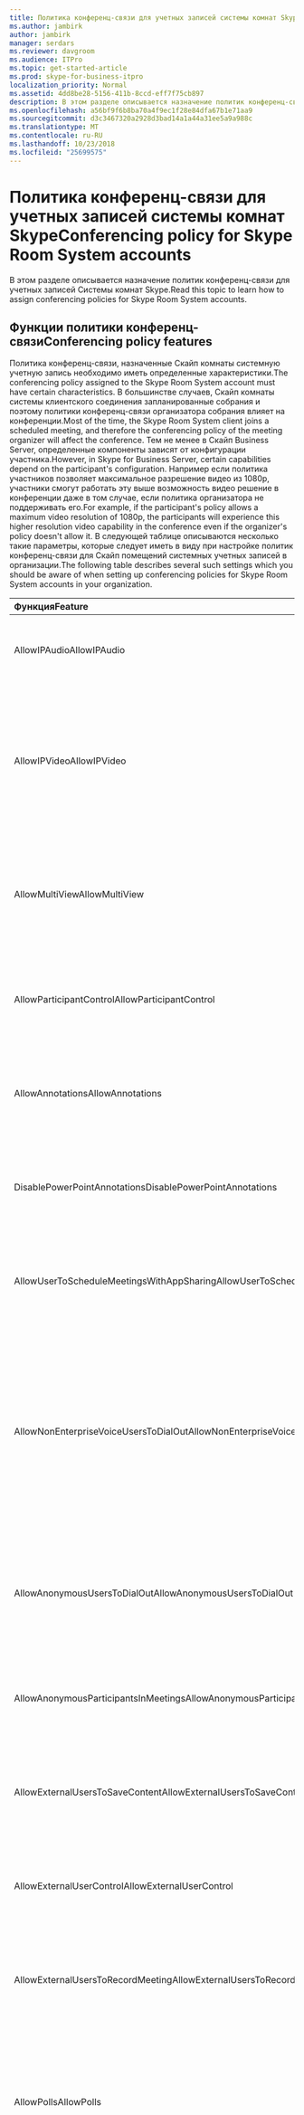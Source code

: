 ```yaml
---
title: Политика конференц-связи для учетных записей системы комнат Skype
ms.author: jambirk
author: jambirk
manager: serdars
ms.reviewer: davgroom
ms.audience: ITPro
ms.topic: get-started-article
ms.prod: skype-for-business-itpro
localization_priority: Normal
ms.assetid: 4dd8be28-5156-411b-8ccd-eff7f75cb897
description: В этом разделе описывается назначение политик конференц-связи для учетных записей Системы комнат Skype.
ms.openlocfilehash: a56bf9f6b8ba70a4f9ec1f28e84dfa67b1e71aa9
ms.sourcegitcommit: d3c3467320a2928d3bad14a1a44a31ee5a9a988c
ms.translationtype: MT
ms.contentlocale: ru-RU
ms.lasthandoff: 10/23/2018
ms.locfileid: "25699575"
---
```

# <a name="conferencing-policy-for-skype-room-system-accounts"></a><span data-ttu-id="12d88-103">Политика конференц-связи для учетных записей системы комнат Skype</span><span class="sxs-lookup"><span data-stu-id="12d88-103">Conferencing policy for Skype Room System accounts</span></span>
 
<span data-ttu-id="12d88-104">В этом разделе описывается назначение политик конференц-связи для учетных записей Системы комнат Skype.</span><span class="sxs-lookup"><span data-stu-id="12d88-104">Read this topic to learn how to assign conferencing policies for Skype Room System accounts.</span></span>
  
## <a name="conferencing-policy-features"></a><span data-ttu-id="12d88-105">Функции политики конференц-связи</span><span class="sxs-lookup"><span data-stu-id="12d88-105">Conferencing policy features</span></span>

<span data-ttu-id="12d88-106">Политика конференц-связи, назначенные Скайп комнаты системную учетную запись необходимо иметь определенные характеристики.</span><span class="sxs-lookup"><span data-stu-id="12d88-106">The conferencing policy assigned to the Skype Room System account must have certain characteristics.</span></span> <span data-ttu-id="12d88-107">В большинстве случаев, Скайп комнаты системы клиентского соединения запланированные собрания и поэтому политики конференц-связи организатора собрания влияет на конференции.</span><span class="sxs-lookup"><span data-stu-id="12d88-107">Most of the time, the Skype Room System client joins a scheduled meeting, and therefore the conferencing policy of the meeting organizer will affect the conference.</span></span> <span data-ttu-id="12d88-108">Тем не менее в Скайп Business Server, определенные компоненты зависят от конфигурации участника.</span><span class="sxs-lookup"><span data-stu-id="12d88-108">However, in Skype for Business Server, certain capabilities depend on the participant's configuration.</span></span> <span data-ttu-id="12d88-109">Например если политика участников позволяет максимальное разрешение видео из 1080p, участники смогут работать эту выше возможность видео решение в конференции даже в том случае, если политика организатора не поддерживать его.</span><span class="sxs-lookup"><span data-stu-id="12d88-109">For example, if the participant's policy allows a maximum video resolution of 1080p, the participants will experience this higher resolution video capability in the conference even if the organizer's policy doesn't allow it.</span></span> <span data-ttu-id="12d88-110">В следующей таблице описываются несколько такие параметры, которые следует иметь в виду при настройке политик конференц-связи для Скайп помещений системных учетных записей в организации.</span><span class="sxs-lookup"><span data-stu-id="12d88-110">The following table describes several such settings which you should be aware of when setting up conferencing policies for Skype Room System accounts in your organization.</span></span> 
  
|<span data-ttu-id="12d88-111">Функция</span><span class="sxs-lookup"><span data-stu-id="12d88-111">Feature</span></span>  <br/> |<span data-ttu-id="12d88-112">Значение</span><span class="sxs-lookup"><span data-stu-id="12d88-112">Value</span></span>  <br/> |<span data-ttu-id="12d88-113">Комментарий</span><span class="sxs-lookup"><span data-stu-id="12d88-113">Comment</span></span>  <br/> |
|:-----|:-----|:-----|
|<span data-ttu-id="12d88-114">AllowIPAudio</span><span class="sxs-lookup"><span data-stu-id="12d88-114">AllowIPAudio</span></span>  <br/> |<span data-ttu-id="12d88-115">TRUE</span><span class="sxs-lookup"><span data-stu-id="12d88-115">TRUE</span></span>  <br/> |<span data-ttu-id="12d88-116">Должно быть значение true для системы комнаты Скайп звука</span><span class="sxs-lookup"><span data-stu-id="12d88-116">Must be true for Skype Room System audio</span></span>  <br/> |
|<span data-ttu-id="12d88-117">AllowIPVideo</span><span class="sxs-lookup"><span data-stu-id="12d88-117">AllowIPVideo</span></span>  <br/> |<span data-ttu-id="12d88-118">TRUE</span><span class="sxs-lookup"><span data-stu-id="12d88-118">TRUE</span></span>  <br/> |<span data-ttu-id="12d88-119">Должно быть значение true для аудио системы Скайп комнаты для работы в провести собрание (компьютер) доску сеансов в системе Скайп комнаты</span><span class="sxs-lookup"><span data-stu-id="12d88-119">Must be true for Skype Room System audio to work in Meet Now (ad hoc) whiteboard sessions in Skype Room System</span></span>  <br/> |
|<span data-ttu-id="12d88-120">AllowMultiView</span><span class="sxs-lookup"><span data-stu-id="12d88-120">AllowMultiView</span></span>  <br/> |<span data-ttu-id="12d88-121">TRUE</span><span class="sxs-lookup"><span data-stu-id="12d88-121">TRUE</span></span>  <br/> |<span data-ttu-id="12d88-122">Позволяет Скайп комнаты для отображения нескольких представления несколько видеопотоков</span><span class="sxs-lookup"><span data-stu-id="12d88-122">Allows Skype Room System to render multi-view, multiple video streams</span></span>  <br/> |
|<span data-ttu-id="12d88-123">AllowParticipantControl</span><span class="sxs-lookup"><span data-stu-id="12d88-123">AllowParticipantControl</span></span>  <br/> |<span data-ttu-id="12d88-124">TRUE</span><span class="sxs-lookup"><span data-stu-id="12d88-124">TRUE</span></span>  <br/> |<span data-ttu-id="12d88-125">Влияет на провести собрание (компьютер) доску сеансов в системе Скайп комнаты</span><span class="sxs-lookup"><span data-stu-id="12d88-125">Affects Meet Now (ad hoc) whiteboard sessions in Skype Room System</span></span>  <br/> |
|<span data-ttu-id="12d88-126">AllowAnnotations</span><span class="sxs-lookup"><span data-stu-id="12d88-126">AllowAnnotations</span></span>  <br/> |<span data-ttu-id="12d88-127">TRUE</span><span class="sxs-lookup"><span data-stu-id="12d88-127">TRUE</span></span>  <br/> |<span data-ttu-id="12d88-128">Влияет на провести собрание (компьютер) доску сеансов в системе Скайп комнаты</span><span class="sxs-lookup"><span data-stu-id="12d88-128">Affects Meet Now (ad hoc) whiteboard sessions in Skype Room System</span></span>  <br/> |
|<span data-ttu-id="12d88-129">DisablePowerPointAnnotations</span><span class="sxs-lookup"><span data-stu-id="12d88-129">DisablePowerPointAnnotations</span></span>  <br/> |<span data-ttu-id="12d88-130">False</span><span class="sxs-lookup"><span data-stu-id="12d88-130">FALSE</span></span>  <br/> |<span data-ttu-id="12d88-131">Влияет на провести собрание (компьютер) доску сеансов в системе Скайп комнаты</span><span class="sxs-lookup"><span data-stu-id="12d88-131">Affects Meet Now (ad hoc) whiteboard sessions in Skype Room System</span></span>  <br/> |
|<span data-ttu-id="12d88-132">AllowUserToScheduleMeetingsWithAppSharing</span><span class="sxs-lookup"><span data-stu-id="12d88-132">AllowUserToScheduleMeetingsWithAppSharing</span></span>  <br/> |<span data-ttu-id="12d88-133">TRUE</span><span class="sxs-lookup"><span data-stu-id="12d88-133">TRUE</span></span>  <br/> |<span data-ttu-id="12d88-134">Влияет на провести собрание (компьютер) доску сеансов в системе Скайп комнаты</span><span class="sxs-lookup"><span data-stu-id="12d88-134">Affects Meet Now (ad hoc) whiteboard sessions in Skype Room System</span></span>  <br/> |
|<span data-ttu-id="12d88-135">AllowNonEnterpriseVoiceUsersToDialOut</span><span class="sxs-lookup"><span data-stu-id="12d88-135">AllowNonEnterpriseVoiceUsersToDialOut</span></span>  <br/> |<span data-ttu-id="12d88-136">FALSE</span><span class="sxs-lookup"><span data-stu-id="12d88-136">FALSE</span></span>  <br/> |<span data-ttu-id="12d88-137">Зависит от того, является ли учетная запись является корпоративной голосовой связи (высокой Надежности) (см. Включение Скайп комнаты системных учетных записей для Скайп для раздела Business)</span><span class="sxs-lookup"><span data-stu-id="12d88-137">Depends on whether the account is Enterprise Voice (EV) enabled (see the Enabling Skype Room System Accounts for Skype for Business section)</span></span>  <br/> |
|<span data-ttu-id="12d88-138">AllowAnonymousUsersToDialOut</span><span class="sxs-lookup"><span data-stu-id="12d88-138">AllowAnonymousUsersToDialOut</span></span>  <br/> |<span data-ttu-id="12d88-139">FALSE</span><span class="sxs-lookup"><span data-stu-id="12d88-139">FALSE</span></span>  <br/> |<span data-ttu-id="12d88-140">Зависит от того, поддерживает ли учетная запись функцию корпоративной голосовой связи (EV)</span><span class="sxs-lookup"><span data-stu-id="12d88-140">Depends on whether the account is Enterprise Voice (EV) enabled</span></span>  <br/> |
|<span data-ttu-id="12d88-141">AllowAnonymousParticipantsInMeetings</span><span class="sxs-lookup"><span data-stu-id="12d88-141">AllowAnonymousParticipantsInMeetings</span></span>  <br/> |<span data-ttu-id="12d88-142">TRUE</span><span class="sxs-lookup"><span data-stu-id="12d88-142">TRUE</span></span>  <br/> |<span data-ttu-id="12d88-143">Влияет на провести собрание (компьютер) доску сеансов в системе Скайп комнаты</span><span class="sxs-lookup"><span data-stu-id="12d88-143">Affects Meet Now (ad hoc) whiteboard sessions in Skype Room System</span></span>  <br/> |
|<span data-ttu-id="12d88-144">AllowExternalUsersToSaveContent</span><span class="sxs-lookup"><span data-stu-id="12d88-144">AllowExternalUsersToSaveContent</span></span>  <br/> |<span data-ttu-id="12d88-145">TRUE</span><span class="sxs-lookup"><span data-stu-id="12d88-145">TRUE</span></span>  <br/> |<span data-ttu-id="12d88-146">Влияет на провести собрание (компьютер) доску сеансов в системе Скайп комнаты</span><span class="sxs-lookup"><span data-stu-id="12d88-146">Affects Meet Now (ad hoc) whiteboard sessions in Skype Room System</span></span>  <br/> |
|<span data-ttu-id="12d88-147">AllowExternalUserControl</span><span class="sxs-lookup"><span data-stu-id="12d88-147">AllowExternalUserControl</span></span>  <br/> |<span data-ttu-id="12d88-148">FALSE</span><span class="sxs-lookup"><span data-stu-id="12d88-148">FALSE</span></span>  <br/> |<span data-ttu-id="12d88-149">Влияет на провести собрание (компьютер) доску сеансов в системе Скайп комнаты</span><span class="sxs-lookup"><span data-stu-id="12d88-149">Affects Meet Now (ad hoc) whiteboard sessions in Skype Room System</span></span>  <br/> |
|<span data-ttu-id="12d88-150">AllowExternalUsersToRecordMeeting</span><span class="sxs-lookup"><span data-stu-id="12d88-150">AllowExternalUsersToRecordMeeting</span></span>  <br/> |<span data-ttu-id="12d88-151">FALSE</span><span class="sxs-lookup"><span data-stu-id="12d88-151">FALSE</span></span>  <br/> |<span data-ttu-id="12d88-152">Влияет на провести собрание (компьютер) доску сеансов в системе Скайп комнаты</span><span class="sxs-lookup"><span data-stu-id="12d88-152">Affects Meet Now (ad hoc) whiteboard sessions in Skype Room System</span></span>  <br/> |
|<span data-ttu-id="12d88-153">AllowPolls</span><span class="sxs-lookup"><span data-stu-id="12d88-153">AllowPolls</span></span>  <br/> |<span data-ttu-id="12d88-154">TRUE</span><span class="sxs-lookup"><span data-stu-id="12d88-154">TRUE</span></span>  <br/> |<span data-ttu-id="12d88-155">Н/д в собраниях провести собрание по (сети ad hoc), но Скайп комнаты системы может отвечать на опросы на экране на передний комнаты</span><span class="sxs-lookup"><span data-stu-id="12d88-155">N/A in Meet Now (ad hoc) meetings, but Skype Room System can respond to polls on the screen at the front of room</span></span>  <br/> |
|<span data-ttu-id="12d88-156">AllowSharedNotes</span><span class="sxs-lookup"><span data-stu-id="12d88-156">AllowSharedNotes</span></span>  <br/> |<span data-ttu-id="12d88-157">TRUE</span><span class="sxs-lookup"><span data-stu-id="12d88-157">TRUE</span></span>  <br/> |<span data-ttu-id="12d88-158">Н/д в собраниях провести собрание по (сети ad hoc), но Скайп комнаты системы может отвечать на опросы на экране на передний комнаты</span><span class="sxs-lookup"><span data-stu-id="12d88-158">N/A in Meet Now (ad hoc) meetings, but Skype Room System can respond to polls on the screen at the front of room</span></span>  <br/> |
|<span data-ttu-id="12d88-159">EnableDialInConferencing</span><span class="sxs-lookup"><span data-stu-id="12d88-159">EnableDialInConferencing</span></span>  <br/> |<span data-ttu-id="12d88-160">TRUE</span><span class="sxs-lookup"><span data-stu-id="12d88-160">TRUE</span></span>  <br/> |<span data-ttu-id="12d88-161">Влияет на провести собрание (компьютер) доску сеансов в системе Скайп комнаты</span><span class="sxs-lookup"><span data-stu-id="12d88-161">Affects Meet Now (ad hoc) whiteboard sessions in Skype Room System</span></span>  <br/> |
|<span data-ttu-id="12d88-162">EnableAppDesktopSharing</span><span class="sxs-lookup"><span data-stu-id="12d88-162">EnableAppDesktopSharing</span></span>  <br/> |<span data-ttu-id="12d88-163">Desktop</span><span class="sxs-lookup"><span data-stu-id="12d88-163">Desktop</span></span>  <br/> |<span data-ttu-id="12d88-164">Влияет на провести собрание (компьютер) доску сеансов в системе Скайп комнаты</span><span class="sxs-lookup"><span data-stu-id="12d88-164">Affects Meet Now (ad hoc) whiteboard sessions in Skype Room System</span></span>  <br/> |
|<span data-ttu-id="12d88-165">AllowConferenceRecording</span><span class="sxs-lookup"><span data-stu-id="12d88-165">AllowConferenceRecording</span></span>  <br/> |<span data-ttu-id="12d88-166">FALSE</span><span class="sxs-lookup"><span data-stu-id="12d88-166">FALSE</span></span>  <br/> |<span data-ttu-id="12d88-167">Н/д для помещения Скайп системы.</span><span class="sxs-lookup"><span data-stu-id="12d88-167">N/A for Skype Room System.</span></span> <span data-ttu-id="12d88-168">If TRUE, a remote party could record</span><span class="sxs-lookup"><span data-stu-id="12d88-168">If TRUE, a remote party could record</span></span>  <br/> |
|<span data-ttu-id="12d88-169">EnableP2PRecording</span><span class="sxs-lookup"><span data-stu-id="12d88-169">EnableP2PRecording</span></span>  <br/> |<span data-ttu-id="12d88-170">FALSE</span><span class="sxs-lookup"><span data-stu-id="12d88-170">FALSE</span></span>  <br/> |<span data-ttu-id="12d88-171">Н/д для помещения Скайп системы.</span><span class="sxs-lookup"><span data-stu-id="12d88-171">N/A for Skype Room System.</span></span> <span data-ttu-id="12d88-172">If TRUE, a remote party could record</span><span class="sxs-lookup"><span data-stu-id="12d88-172">If TRUE, a remote party could record</span></span>  <br/> |
|<span data-ttu-id="12d88-173">EnableFileTransfer</span><span class="sxs-lookup"><span data-stu-id="12d88-173">EnableFileTransfer</span></span>  <br/> |<span data-ttu-id="12d88-174">TRUE</span><span class="sxs-lookup"><span data-stu-id="12d88-174">TRUE</span></span>  <br/> |<span data-ttu-id="12d88-175">Н/Д</span><span class="sxs-lookup"><span data-stu-id="12d88-175">N/A</span></span>  <br/> |
|<span data-ttu-id="12d88-176">EnableP2PFileTransfer</span><span class="sxs-lookup"><span data-stu-id="12d88-176">EnableP2PFileTransfer</span></span>  <br/> |<span data-ttu-id="12d88-177">TRUE</span><span class="sxs-lookup"><span data-stu-id="12d88-177">TRUE</span></span>  <br/> |<span data-ttu-id="12d88-178">Н/Д</span><span class="sxs-lookup"><span data-stu-id="12d88-178">N/A</span></span>  <br/> |
|<span data-ttu-id="12d88-179">EnableP2PVideo</span><span class="sxs-lookup"><span data-stu-id="12d88-179">EnableP2PVideo</span></span>  <br/> |<span data-ttu-id="12d88-180">TRUE</span><span class="sxs-lookup"><span data-stu-id="12d88-180">TRUE</span></span>  <br/> |<span data-ttu-id="12d88-181">Позволяет клиенту системы комнаты Скайп участие в сеансах peer-to-peer video</span><span class="sxs-lookup"><span data-stu-id="12d88-181">Enables the Skype Room System client to participate in peer-to-peer video sessions</span></span>  <br/> |
|<span data-ttu-id="12d88-182">AllowLargeMeetings</span><span class="sxs-lookup"><span data-stu-id="12d88-182">AllowLargeMeetings</span></span>  <br/> |<span data-ttu-id="12d88-183">FALSE</span><span class="sxs-lookup"><span data-stu-id="12d88-183">FALSE</span></span>  <br/> |<span data-ttu-id="12d88-184">Н/Д</span><span class="sxs-lookup"><span data-stu-id="12d88-184">N/A</span></span>  <br/> |
|<span data-ttu-id="12d88-185">EnableDataCollaboration</span><span class="sxs-lookup"><span data-stu-id="12d88-185">EnableDataCollaboration</span></span>  <br/> |<span data-ttu-id="12d88-186">TRUE</span><span class="sxs-lookup"><span data-stu-id="12d88-186">TRUE</span></span>  <br/> |<span data-ttu-id="12d88-187">Влияет на провести собрание (компьютер) доску сеансов в системе Скайп комнаты</span><span class="sxs-lookup"><span data-stu-id="12d88-187">Affects Meet Now (ad hoc) whiteboard sessions in Skype Room System</span></span>  <br/> |
|<span data-ttu-id="12d88-188">MaxVideoConferenceResolution</span><span class="sxs-lookup"><span data-stu-id="12d88-188">MaxVideoConferenceResolution</span></span>  <br/> |<span data-ttu-id="12d88-189">VGA</span><span class="sxs-lookup"><span data-stu-id="12d88-189">VGA</span></span>  <br/> |<span data-ttu-id="12d88-190">Игнорировать Скайп для Business Server, система комнаты Скайп использует HD1080</span><span class="sxs-lookup"><span data-stu-id="12d88-190">Ignored by Skype for Business Server, Skype Room System uses HD1080</span></span>  <br/> |
|<span data-ttu-id="12d88-191">MaxMeetingSize</span><span class="sxs-lookup"><span data-stu-id="12d88-191">MaxMeetingSize</span></span>  <br/> |<span data-ttu-id="12d88-192">250</span><span class="sxs-lookup"><span data-stu-id="12d88-192">250</span></span>  <br/> |<span data-ttu-id="12d88-193">Влияет на провести собрание (компьютер) доску сеансов в системе Скайп комнаты</span><span class="sxs-lookup"><span data-stu-id="12d88-193">Affects Meet Now (ad hoc) whiteboard sessions in Skype Room System</span></span>  <br/> |
|<span data-ttu-id="12d88-194">AudioBitRateKb</span><span class="sxs-lookup"><span data-stu-id="12d88-194">AudioBitRateKb</span></span>  <br/> |<span data-ttu-id="12d88-195">200</span><span class="sxs-lookup"><span data-stu-id="12d88-195">200</span></span>  <br/> |<span data-ttu-id="12d88-196">Примечание в конце таблицы\*</span><span class="sxs-lookup"><span data-stu-id="12d88-196">See note at the end of the table\*</span></span>  <br/> |
|<span data-ttu-id="12d88-197">VideoBitRateKB</span><span class="sxs-lookup"><span data-stu-id="12d88-197">VideoBitRateKb</span></span>  <br/> |<span data-ttu-id="12d88-198">5000</span><span class="sxs-lookup"><span data-stu-id="12d88-198">5000</span></span>  <br/> |<span data-ttu-id="12d88-199">Это максимальная исходящих скорость видеопотока разрешены.</span><span class="sxs-lookup"><span data-stu-id="12d88-199">This is the maximum outbound video bit rate allowed.</span></span> <span data-ttu-id="12d88-200">Система Скайп комнаты можно отправить один 1080 в потоковом режиме наряду с pano (если используется RoundTable) в этом скорость потока.</span><span class="sxs-lookup"><span data-stu-id="12d88-200">Skype Room System can send one 1080 stream along with pano (if RoundTable is used) at this bit rate.</span></span> <span data-ttu-id="12d88-201">\*</span><span class="sxs-lookup"><span data-stu-id="12d88-201"></span></span>  <br/> |
|<span data-ttu-id="12d88-202">AppSharingBitRateKb</span><span class="sxs-lookup"><span data-stu-id="12d88-202">AppSharingBitRateKb</span></span>  <br/> |<span data-ttu-id="12d88-203">5000</span><span class="sxs-lookup"><span data-stu-id="12d88-203">5000</span></span>  <br/> |<span data-ttu-id="12d88-204">Примечание в конце таблицы\*</span><span class="sxs-lookup"><span data-stu-id="12d88-204">See note at the end of the table\*</span></span>  <br/> |
|<span data-ttu-id="12d88-205">FileTransferBitRateKb</span><span class="sxs-lookup"><span data-stu-id="12d88-205">FileTransferBitRateKb</span></span>  <br/> |<span data-ttu-id="12d88-206">5000</span><span class="sxs-lookup"><span data-stu-id="12d88-206">5000</span></span>  <br/> |<span data-ttu-id="12d88-207">Н/Д</span><span class="sxs-lookup"><span data-stu-id="12d88-207">N/A</span></span>  <br/> |
|<span data-ttu-id="12d88-208">TotalReceiveVideoBitRateKB</span><span class="sxs-lookup"><span data-stu-id="12d88-208">TotalReceiveVideoBitRateKb</span></span>  <br/> |<span data-ttu-id="12d88-209">20000</span><span class="sxs-lookup"><span data-stu-id="12d88-209">20000</span></span>  <br/> |<span data-ttu-id="12d88-210">Рекомендуется установить значение как можно выше.</span><span class="sxs-lookup"><span data-stu-id="12d88-210">We recommend that you set this as high as possible.</span></span> <span data-ttu-id="12d88-211">Пропускную способность зависит от состояния сети во время конференции.\*</span><span class="sxs-lookup"><span data-stu-id="12d88-211">The effective bandwidth depends on network conditions at the time of conferences.\*</span></span>  <br/> |
|<span data-ttu-id="12d88-212">EnableMultiViewJoin</span><span class="sxs-lookup"><span data-stu-id="12d88-212">EnableMultiViewJoin</span></span>  <br/> |<span data-ttu-id="12d88-213">TRUE</span><span class="sxs-lookup"><span data-stu-id="12d88-213">TRUE</span></span>  <br/> |<span data-ttu-id="12d88-214">Должно быть значение TRUE для системы комнаты Скайп, чтобы обеспечить просмотр нескольких видеопотоков</span><span class="sxs-lookup"><span data-stu-id="12d88-214">Must be TRUE for Skype Room System to ensure multi-view video streams</span></span>  <br/> |
   
* <span data-ttu-id="12d88-215">Сведения о планировании пропускной способности содержатся [требования к пропускной способности сети для трафика мультимедиа](../../plan-your-deployment/network-requirements/network-requirements.md#network-bandwidth-requirements-for-media-traffic).</span><span class="sxs-lookup"><span data-stu-id="12d88-215">For information about bandwidth planning, see [Network bandwidth requirements for media traffic](../../plan-your-deployment/network-requirements/network-requirements.md#network-bandwidth-requirements-for-media-traffic).</span></span>
  
> [!NOTE]
> <span data-ttu-id="12d88-216">Если клиент Скайп комнаты система пытается присоединиться к запланированным собранием, созданные пользователем, размещенный в пуле Lync Server 2010, политики конференц-связи Организатор собрания может запретить клиенту Скайп комнаты системы для выполнения совместной работы.</span><span class="sxs-lookup"><span data-stu-id="12d88-216">If the Skype Room System client tries to join a scheduled meeting organized by a user who is homed on a Lync Server 2010 pool, the meeting organizer's conferencing policy could prevent the Skype Room System client from performing collaboration.</span></span> 
  
## <a name="meeting-authentication"></a><span data-ttu-id="12d88-217">Проверка подлинности в собрании</span><span class="sxs-lookup"><span data-stu-id="12d88-217">Meeting authentication</span></span>

<span data-ttu-id="12d88-218">Система комнаты Скайп выдает запрос для проверки подлинности пользователей при использовании собрания ссылку присоединиться к присоединение к собранию ограниченных; Например, для каких зал собраний в Outlook были настроены параметры собрания.</span><span class="sxs-lookup"><span data-stu-id="12d88-218">Skype Room System prompts users for authentication when they use the meeting join link to join a restricted meeting; for example, a meeting for which meeting lobby options have been configured in Outlook.</span></span> <span data-ttu-id="12d88-219">Этот параметр всегда включен для настраиваемых собраний, и пользователям всегда отправляется запрос.</span><span class="sxs-lookup"><span data-stu-id="12d88-219">This setting is always on for customized meetings, and users are always prompted.</span></span> <span data-ttu-id="12d88-220">Однако к собраниях с неограниченным доступом пользователи могут присоединиться, не проходя проверку подлинности.</span><span class="sxs-lookup"><span data-stu-id="12d88-220">However, for unrestricted meetings, users can join the meeting without authentication.</span></span> 
  
<span data-ttu-id="12d88-221">Следующая команда позволяет администраторам запрашивать проверку подлинности для всех собраний, включая собрания с неограниченным доступом:</span><span class="sxs-lookup"><span data-stu-id="12d88-221">The following command enables administrators to require authentication for all meetings, including unrestricted meetings:</span></span> 
  
```
Set-CsMeetingConfiguration -RequireRoomSystemsAuthorization $TRUE
```

<span data-ttu-id="12d88-222">По умолчанию параметр RequireRoomSystemsAuthorization имеет значение FALSE.</span><span class="sxs-lookup"><span data-stu-id="12d88-222">By default, RequireRoomSystemsAuthorization is FALSE.</span></span> 
  

